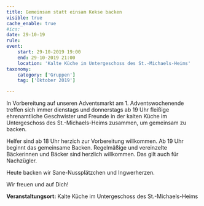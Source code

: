 ```yaml
---
title: Gemeinsam statt einsam Kekse backen
visible: true
cache_enable: true
#ics: 
date: 29-10-19
rule: 
event:
	start: 29-10-2019 19:00
	end: 29-10-2019 21:00
	location: 'Kalte Küche im Untergeschoss des St.-Michaels-Heims'
taxonomy:
	category: ['Gruppen']
	tag: ['Oktober 2019']

---
```

In Vorbereitung auf unseren Adventsmarkt am 1. Adventswochenende treffen sich immer dienstags und donnerstags ab 19 Uhr fleißige ehrenamtliche Geschwister und Freunde in der kalten Küche im Untergeschoss des St.-Michaels-Heims zusammen, um gemeinsam zu backen.

Helfer sind ab 18 Uhr herzich zur Vorbereitung willkommen. Ab 19 Uhr beginnt das gemeinsame Backen. Regelmäßige und vereinzelte Bäckerinnen und Bäcker sind herzlich willkommen. Das gilt auch für Nachzügler.

Heute backen wir Sane-Nussplätzchen und Ingwerherzen.

Wir freuen und auf Dich!



**Veranstaltungsort:** Kalte Küche im Untergeschoss des St.-Michaels-Heims

